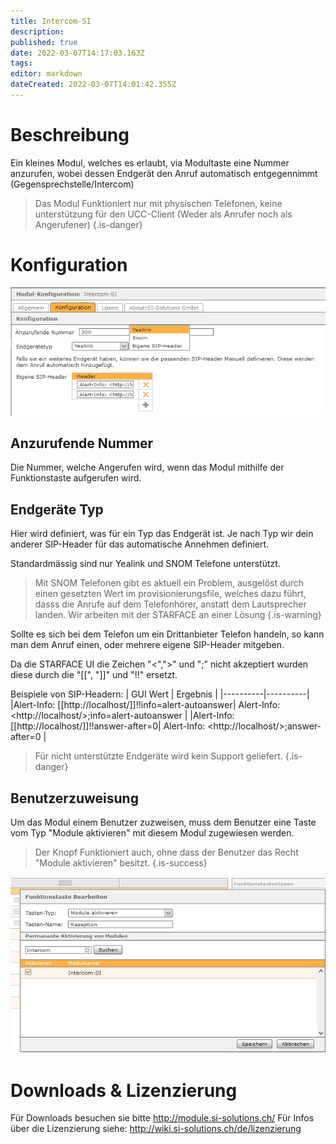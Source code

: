 ```yaml
---
title: Intercom-SI
description: 
published: true
date: 2022-03-07T14:17:03.163Z
tags: 
editor: markdown
dateCreated: 2022-03-07T14:01:42.355Z
---
```


# Beschreibung
Ein kleines Modul, welches es erlaubt, via Modultaste eine Nummer anzurufen, wobei dessen Endgerät den Anruf automatisch entgegennimmt (Gegensprechstelle/Intercom)

> Das Modul Funktioniert nur mit physischen Telefonen, keine unterstützung für den UCC-Client (Weder als Anrufer noch als Angerufener)
{.is-danger}

# Konfiguration

![intercom-si.png](/uploads/intercom-si/intercom-si.png)

## Anzurufende Nummer
Die Nummer, welche Angerufen wird, wenn das Modul mithilfe der Funktionstaste aufgerufen wird.

## Endgeräte Typ
Hier wird definiert, was für ein Typ das Endgerät ist. 
Je nach Typ wir dein anderer SIP-Header für das automatische Annehmen definiert.

Standardmässig sind nur Yealink und SNOM Telefone unterstützt.

> Mit SNOM Telefonen gibt es aktuell ein Problem, ausgelöst durch einen gesetzten Wert im provisionierungsfile, welches dazu führt, dasss die Anrufe auf dem Telefonhörer, anstatt dem Lautsprecher landen. Wir arbeiten mit der STARFACE an einer Lösung
{.is-warning}


Sollte es sich bei dem Telefon um ein Drittanbieter Telefon handeln, so kann man dem Anruf einen, oder mehrere eigene SIP-Header mitgeben.

Da die STARFACE UI die Zeichen "<",">" und ";" nicht akzeptiert wurden diese durch die "\[\[", "\]\]" und "!!" ersetzt.

Beispiele von SIP-Headern:
| GUI Wert | Ergebnis |
|----------|----------|
|Alert-Info: \[\[http://localhost/\]\]!!info=alert-autoanswer| Alert-Info: \<http://localhost/\>;info=alert-autoanswer |
|Alert-Info: \[\[http://localhost/\]\]!!answer-after=0| Alert-Info: \<http://localhost/\>;answer-after=0 |

> Für nicht unterstützte Endgeräte wird kein Support geliefert.
{.is-danger}


## Benutzerzuweisung 
Um das Modul einem Benutzer zuzweisen, muss dem Benutzer eine Taste vom Typ "Module aktivieren" mit diesem Modul zugewiesen werden.

> Der Knopf Funktioniert auch, ohne dass der Benutzer das Recht "Module aktivieren" besitzt.
{.is-success}

![assignment.PNG](/uploads/intercom-si/assignment.PNG)

# Downloads & Lizenzierung
Für Downloads besuchen sie bitte http://module.si-solutions.ch/
Für Infos über die Lizenzierung siehe: http://wiki.si-solutions.ch/de/lizenzierung